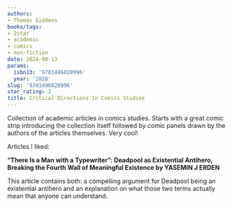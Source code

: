 ```yaml
---
authors:
- Thomas Giddens
books/tags:
- 2star
- academic
- comics
- non-fiction
date: 2024-08-13
params:
  isbn13: '9781496828996'
  year: '2020'
slug: '9781496828996'
star_rating: 2
title: Critical Directions In Comics Studies
---
```


Collection of academic articles in comics studies. Starts with a great comic strip introducing the collection itself followed by comic panels drawn by the authors of the articles themselves. Very cool!

<!--more-->

Articles I liked:

**“There Is a Man with a Typewriter”: Deadpool as Existential Antihero, Breaking the Fourth Wall of Meaningful Existence by YASEMIN J ERDEN**

This article contains both: a compelling argument for Deadpool being an existential antihero and an explanation on what those two terms actually mean that anyone can understand.